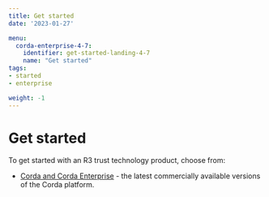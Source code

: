 ```yaml
---
title: Get started
date: '2023-01-27'

menu:
  corda-enterprise-4-7:
    identifier: get-started-landing-4-7
    name: "Get started"
tags:
- started
- enterprise

weight: -1
---
```


# Get started

To get started with an R3 trust technology product, choose from:

* [Corda and Corda Enterprise](../../en/get-started/getting-started-with-corda-4.md) - the latest commercially available versions of the Corda platform.
